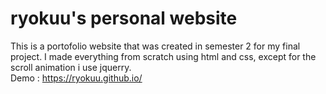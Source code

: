 # ryokuu's personal website

This is a portofolio website that was created in semester 2 for my final project.
I made everything from scratch using html and css, except for the scroll animation i use jquerry. \
Demo : https://ryokuu.github.io/
